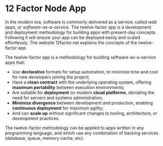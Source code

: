 # 12 Factor Node App

In the modern era, software is commonly delivered as a service: called _web apps_, or _software-as-a-service_.  The twelve-factor app is a development and deployment methodology for building apps with present-day concepts. Following it will ensure your app can be deployed easily and scaled effortlessly.  The website 12factor.net explains the concepts of the twelve-factor app.

The twelve-factor app is a methodology for building software-as-a-service apps that:

* Use **declarative** formats for setup automation, to minimize time and cost for new developers joining the project;
* Have a **clean contract** with the underlying operating system, offering **maximum portability** between execution environments;
* Are suitable for **deployment** on modern **cloud platforms**, obviating the need for servers and systems administration;
* **Minimize divergence** between development and production, enabling **continuous deployment** for maximum agility;
* And can **scale up** without significant changes to tooling, architecture, or development practices.

The twelve-factor methodology can be applied to apps written in any programming language, and which use any combination of backing services \(database, queue, memory cache, etc\).

